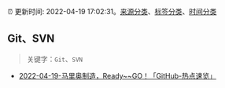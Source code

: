 :alarm_clock: 更新时间: 2022-04-19 17:02:31。[来源分类](../README.md)、[标签分类](../TAGS.md)、[时间分类](../TIMELINE.md)

## Git、SVN


> 关键字：`Git`、`SVN`



- [2022-04-19-马里奥制造，Ready~~GO！「GitHub-热点速览」](https://toutiao.io/k/70ltft5) 